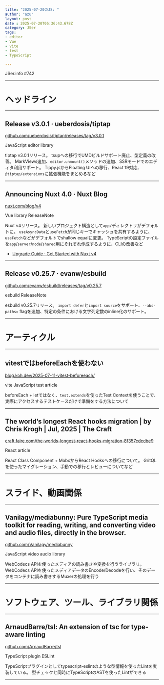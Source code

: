 ```yaml
---
title: "2025-07-20のJS: "
author: "azu"
layout: post
date : 2025-07-20T06:36:43.678Z
category: JSer
tags:
- editor
- Vue
- vite
- test
- TypeScript

---
```


JSer.info #742

----

<h1 class="site-genre">ヘッドライン</h1>

----

## Release v3.0.1 · ueberdosis/tiptap
[github.com/ueberdosis/tiptap/releases/tag/v3.0.1](https://github.com/ueberdosis/tiptap/releases/tag/v3.0.1 "Release v3.0.1 · ueberdosis/tiptap")
<p class="jser-tags jser-tag-icon"><span class="jser-tag">JavaScript</span> <span class="jser-tag">editor</span> <span class="jser-tag">library</span></p>

tiptap v3.0.1リリース。
tsupへの移行でUMDビルドサポート廃止、型定義の改善。
MarkViews追加、`editor.unmount()`メソッドの追加、SSRモードでのエディタ利用サポート。
Tippy.jsからFloating UIへの移行、React 19対応、`@tiptap/extensions`に拡張機能をまとめるなど


----

## Announcing Nuxt 4.0 · Nuxt Blog
[nuxt.com/blog/v4](https://nuxt.com/blog/v4 "Announcing Nuxt 4.0 · Nuxt Blog")
<p class="jser-tags jser-tag-icon"><span class="jser-tag">Vue</span> <span class="jser-tag">library</span> <span class="jser-tag">ReleaseNote</span></p>

Nuxt v4リリース。
新しいプロジェクト構造として`app/`ディレクトリがデフォルトに。
`useAsyncData`と`useFetch`が同じキーでキャッシュを共有するように、`useFetch`などがデフォルトでshallow equalに変更。
TypeScriptの設定ファイルを`app`/`server`/`node`/`shared`用にそれぞれ作成するように、CLIの改善など

- [Upgrade Guide · Get Started with Nuxt v4](https://nuxt.com/docs/4.x/getting-started/upgrade "Upgrade Guide · Get Started with Nuxt v4")

----

## Release v0.25.7 · evanw/esbuild
[github.com/evanw/esbuild/releases/tag/v0.25.7](https://github.com/evanw/esbuild/releases/tag/v0.25.7 "Release v0.25.7 · evanw/esbuild")
<p class="jser-tags jser-tag-icon"><span class="jser-tag">esbuild</span> <span class="jser-tag">ReleaseNote</span></p>

esbuild v0.25.7リリース。
`import defer`と`import source`をサポート、`--abs-paths=` flagを追加、特定の条件における文字列定数のinline化のサポート。


----
<h1 class="site-genre">アーティクル</h1>

----

## vitestではbeforeEachを使わない
[blog.koh.dev/2025-07-11-vitest-beforeeach/](https://blog.koh.dev/2025-07-11-vitest-beforeeach/ "vitestではbeforeEachを使わない")
<p class="jser-tags jser-tag-icon"><span class="jser-tag">vite</span> <span class="jser-tag">JavaScript</span> <span class="jser-tag">test</span> <span class="jser-tag">article</span></p>

beforeEach + letではなく、`test.extends`を使ったTest Contextを使うことで、実際にアクセスするテストケースだけで準備をする方法について


----

## The world’s longest React hooks migration | by Chris Krogh | Jul, 2025 | The Craft
[craft.faire.com/the-worlds-longest-react-hooks-migration-8f357cdcdbe9](https://craft.faire.com/the-worlds-longest-react-hooks-migration-8f357cdcdbe9 "The world’s longest React hooks migration | by Chris Krogh | Jul, 2025 | The Craft")
<p class="jser-tags jser-tag-icon"><span class="jser-tag">React</span> <span class="jser-tag">article</span></p>

React Class Component + MobxからReact Hooksへの移行について。
GritQLを使ったマイグレーション、手動での移行とレビューについてなど


----
<h1 class="site-genre">スライド、動画関係</h1>

----

## Vanilagy/mediabunny: Pure TypeScript media toolkit for reading, writing, and converting video and audio files, directly in the browser.
[github.com/Vanilagy/mediabunny](https://github.com/Vanilagy/mediabunny "Vanilagy/mediabunny: Pure TypeScript media toolkit for reading, writing, and converting video and audio files, directly in the browser.")
<p class="jser-tags jser-tag-icon"><span class="jser-tag">JavaScript</span> <span class="jser-tag">video</span> <span class="jser-tag">audio</span> <span class="jser-tag">library</span></p>

WebCodecs APIを使ったメディアの読み書きや変換を行うライブラリ。
WebCodecs APIを使ったメディアデータのEncode/Decodeを行い、そのデータをコンテナに読み書きするMuxerの処理を行う


----
<h1 class="site-genre">ソフトウェア、ツール、ライブラリ関係</h1>

----

## ArnaudBarre/tsl: An extension of tsc for type-aware linting
[github.com/ArnaudBarre/tsl](https://github.com/ArnaudBarre/tsl "ArnaudBarre/tsl: An extension of tsc for type-aware linting")
<p class="jser-tags jser-tag-icon"><span class="jser-tag">TypeScript</span> <span class="jser-tag">plugin</span> <span class="jser-tag">ESLint</span></p>

TypeScriptプラグインとしてtypescript-eslintのような型情報を使ったLintを実装している。
型チェックと同時にTypeScriptのASTを使ったLintができる


----
